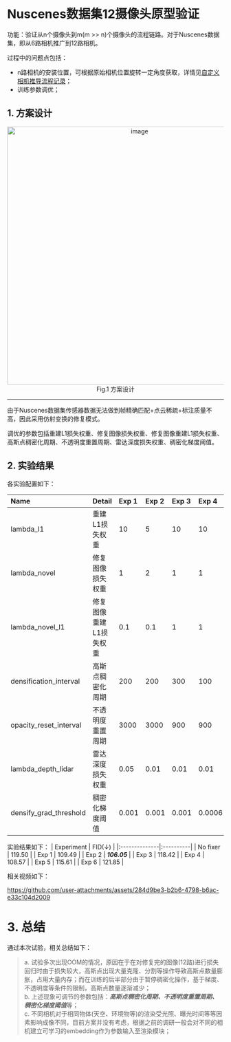 # Nuscenes数据集12摄像头原型验证

功能：验证从n个摄像头到m(m >> n)个摄像头的流程链路。对于Nuscenes数据集，即从6路相机推广到12路相机。

过程中的问题点包括：
* n路相机的安装位置，可根据原始相机位置旋转一定角度获取，详情见[自定义相机推导流程记录](https://github.com/tianshapojun/Saimo/blob/main/3D%20GS/0801_Customized%20Cameras.md)；
* 训练参数调优；

## 1. 方案设计
<div align=center> 
  <img width="600ptx" alt="image" src="https://github.com/user-attachments/assets/bab0fa35-5c23-44f9-a2df-85b30b9bb46e" />   
</div>
<div align=center> 
  Fig.1 方案设计
</div>

---

由于Nuscenes数据集传感器数据无法做到帧精确匹配+点云稀疏+标注质量不高，因此采用仿射变换的修复模式。   

调优的参数包括重建L1损失权重、修复图像损失权重、修复图像重建L1损失权重、高斯点稠密化周期、不透明度重置周期、雷达深度损失权重、稠密化梯度阈值。

## 2. 实验结果

各实验配置如下： 

| Name                   |      Detail             |  Exp 1  |  Exp 2  |  Exp 3  |  Exp 4  |  Exp 5  |  Exp 6  
|:-----------------------|:------------------------|:--------|:--------|:--------|:--------|:--------|:--------|
|lambda_l1               |重建L1损失权重            | 10      |  5      |  10     |  10     |  10     |  10     |
|lambda_novel            |修复图像损失权重          |  1      |  2      |  1      |  1      |  1      |  0.1    |
|lambda_novel_l1         |修复图像重建L1损失权重     | 0.1     | 0.1     |  1     |  1       |  10     |  10     |
|densification_interval  |高斯点稠密化周期          | 200     |  200    |  300    |  100    |  300    |  100    |
|opacity_reset_interval  |不透明度重置周期          | 3000    | 3000    |  900    |  900    |  900    |  900    |
|lambda_depth_lidar      |雷达深度损失权重          | 0.05    |  0.01   | 0.01    |  0.01   |  0.01   |  0.01   |
|densify_grad_threshold  |稠密化梯度阈值            | 0.001   |  0.001  | 0.001   |  0.0006 |  0.0006 |  0.0006 |

实验结果如下： 
| Experiment    | FID(↓)    | 
|:--------------|:----------|
| No fixer      | 119.50    | 
| Exp 1         | 109.49    |
| Exp 2         | ***106.05***    |
| Exp 3         | 118.42    |
| Exp 4         | 108.57    |
| Exp 5         | 115.61    |
| Exp 6         | 121.85    |

相关视频如下： 

https://github.com/user-attachments/assets/284d9be3-b2b6-4798-b6ac-e33c104d2009

# 3. 总结 
通过本次试验，相关总结如下：

> a. 试验多次出现OOM的情况，原因在于在对修复完的图像(12路)进行损失回归时由于损失较大，高斯点出现大量克隆、分割等操作导致高斯点数量膨胀，占用大量内存；而在训练的后半部分由于暂停稠密化操作，基于梯度、不透明度等条件的限制，高斯点数量逐渐减少；      
> b. 上述现象可调节的参数包括：***高斯点稠密化周期、不透明度重置周期、稠密化梯度阈值***等；   
> c. 不同相机对于相同物体(天空、环境物等)的渲染受光照、曝光时间等等因素影响成像不同，目前方案并没有考虑，根据之前的调研一般会对不同的相机建立可学习的embedding作为参数输入至渲染模块；
